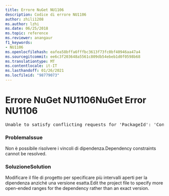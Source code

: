 ```yaml
---
title: Errore NuGet NU1106
description: Codice di errore NU1106
author: zhili1208
ms.author: lzhi
ms.date: 06/25/2018
ms.topic: reference
ms.reviewer: anangaur
f1_keywords:
- NU1106
ms.openlocfilehash: eafea58bffa6fffbc3613f73fc0bf40946aa47a4
ms.sourcegitcommit: ee6c3f203648a5561c809db54ebeb1d0f0598b68
ms.translationtype: MT
ms.contentlocale: it-IT
ms.lasthandoff: 01/26/2021
ms.locfileid: "98779073"
---
```

# <a name="nuget-error-nu1106"></a><span data-ttu-id="37ad8-103">Errore NuGet NU1106</span><span class="sxs-lookup"><span data-stu-id="37ad8-103">NuGet Error NU1106</span></span>

<pre>Unable to satisfy conflicting requests for 'PackageId': 'Conflict path' Framework: 'Target graph'</pre>

### <a name="issue"></a><span data-ttu-id="37ad8-104">Problema</span><span class="sxs-lookup"><span data-stu-id="37ad8-104">Issue</span></span>
<span data-ttu-id="37ad8-105">Non è possibile risolvere i vincoli di dipendenza.</span><span class="sxs-lookup"><span data-stu-id="37ad8-105">Dependency constraints cannot be resolved.</span></span>

### <a name="solution"></a><span data-ttu-id="37ad8-106">Soluzione</span><span class="sxs-lookup"><span data-stu-id="37ad8-106">Solution</span></span>
<span data-ttu-id="37ad8-107">Modificare il file di progetto per specificare più intervalli aperti per la dipendenza anziché una versione esatta.</span><span class="sxs-lookup"><span data-stu-id="37ad8-107">Edit the project file to specify more open-ended ranges for the dependency rather than an exact version.</span></span>